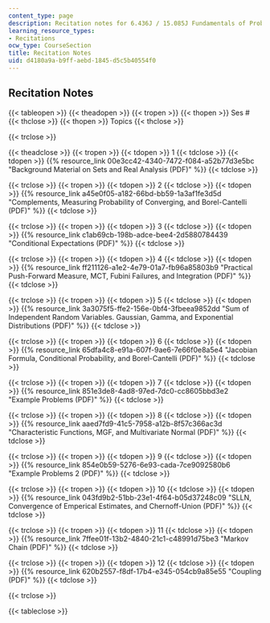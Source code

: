 ```yaml
---
content_type: page
description: Recitation notes for 6.436J / 15.085J Fundamentals of Probability.
learning_resource_types:
- Recitations
ocw_type: CourseSection
title: Recitation Notes
uid: d4180a9a-b9ff-aebd-1845-d5c5b40554f0
---
```


Recitation Notes 
-----------------

{{< tableopen >}}
{{< theadopen >}}
{{< tropen >}}
{{< thopen >}}
Ses #
{{< thclose >}}
{{< thopen >}}
Topics
{{< thclose >}}

{{< trclose >}}

{{< theadclose >}}
{{< tropen >}}
{{< tdopen >}}
1
{{< tdclose >}}
{{< tdopen >}}
{{% resource_link 00e3cc42-4340-7472-f084-a52b77d3e5bc "Background Material on Sets and Real Analysis (PDF)" %}}
{{< tdclose >}}

{{< trclose >}}
{{< tropen >}}
{{< tdopen >}}
2
{{< tdclose >}}
{{< tdopen >}}
{{% resource_link a45e0f05-a182-66bd-bb59-1a3af1fe3d5d "Complements, Measuring Probability of Converging, and Borel-Cantelli (PDF)" %}}
{{< tdclose >}}

{{< trclose >}}
{{< tropen >}}
{{< tdopen >}}
3
{{< tdclose >}}
{{< tdopen >}}
{{% resource_link c1ab69cb-198b-adce-bee4-2d5880784439 "Conditional Expectations (PDF)" %}}
{{< tdclose >}}

{{< trclose >}}
{{< tropen >}}
{{< tdopen >}}
4
{{< tdclose >}}
{{< tdopen >}}
{{% resource_link ff211126-a1e2-4e79-01a7-fb96a85803b9 "Practical Push-Forward Measure, MCT, Fubini Failures, and Integration (PDF)" %}}
{{< tdclose >}}

{{< trclose >}}
{{< tropen >}}
{{< tdopen >}}
5
{{< tdclose >}}
{{< tdopen >}}
{{% resource_link 3a3075f5-ffe2-156e-0bf4-3fbeea9852dd "Sum of Independent Random Variables. Gaussian, Gamma, and Exponential Distributions (PDF)" %}}
{{< tdclose >}}

{{< trclose >}}
{{< tropen >}}
{{< tdopen >}}
6
{{< tdclose >}}
{{< tdopen >}}
{{% resource_link 65dfa4c8-e91a-607f-9ae6-7e66f0e8a5e4 "Jacobian Formula, Conditional Probability, and Borel-Cantelli (PDF)" %}}
{{< tdclose >}}

{{< trclose >}}
{{< tropen >}}
{{< tdopen >}}
7
{{< tdclose >}}
{{< tdopen >}}
{{% resource_link 851e3de8-4ad8-97ed-7dc0-cc8605bbd3e2 "Example Problems (PDF)" %}}
{{< tdclose >}}

{{< trclose >}}
{{< tropen >}}
{{< tdopen >}}
8
{{< tdclose >}}
{{< tdopen >}}
{{% resource_link aaed7fd9-41c5-7958-a12b-8f57c366ac3d "Characteristic Functions, MGF, and Multivariate Normal (PDF)" %}}
{{< tdclose >}}

{{< trclose >}}
{{< tropen >}}
{{< tdopen >}}
9
{{< tdclose >}}
{{< tdopen >}}
{{% resource_link 854e0b59-5276-6e93-cada-7ce9092580b6 "Example Problems 2 (PDF)" %}}
{{< tdclose >}}

{{< trclose >}}
{{< tropen >}}
{{< tdopen >}}
10
{{< tdclose >}}
{{< tdopen >}}
{{% resource_link 043fd9b2-51bb-23e1-4f64-b05d37248c09 "SLLN, Convergence of Emperical Estimates, and Chernoff-Union (PDF)" %}}
{{< tdclose >}}

{{< trclose >}}
{{< tropen >}}
{{< tdopen >}}
11
{{< tdclose >}}
{{< tdopen >}}
{{% resource_link 7ffee01f-13b2-4840-21c1-c48991d75be3 "Markov Chain (PDF)" %}}
{{< tdclose >}}

{{< trclose >}}
{{< tropen >}}
{{< tdopen >}}
12
{{< tdclose >}}
{{< tdopen >}}
{{% resource_link 620b2557-f8df-17b4-e345-054cb9a85e55 "Coupling (PDF)" %}}
{{< tdclose >}}

{{< trclose >}}

{{< tableclose >}}